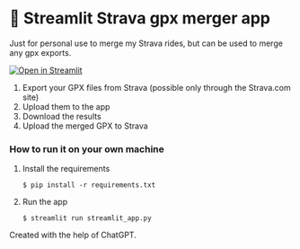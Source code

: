 # 🎈 Streamlit Strava gpx merger app

Just for personal use to merge my Strava rides, but can be used to merge any gpx exports.

[![Open in Streamlit](https://static.streamlit.io/badges/streamlit_badge_black_white.svg)]([https://blank-app-template.streamlit.app/](https://strava-merge-gpx.streamlit.app/))

1. Export your GPX files from Strava (possible only through the Strava.com site)
2. Upload them to the app
3. Download the results
4. Upload the merged GPX to Strava


### How to run it on your own machine

1. Install the requirements

   ```
   $ pip install -r requirements.txt
   ```

2. Run the app

   ```
   $ streamlit run streamlit_app.py
   ```

Created with the help of ChatGPT.
